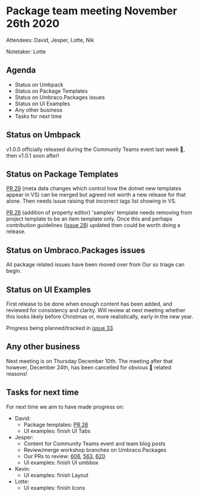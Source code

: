 # Package team meeting November 26th 2020

Attendees: David, Jesper, Lotte, Nik

Notetaker: Lotte

## Agenda

- Status on Umbpack
- Status on Package Templates
- Status on Umbraco.Packages issues
- Status on UI Examples
- Any other business
- Tasks for next time

## Status on Umbpack

v1.0.0 officially released during the Community Teams event last week 🎉, then v1.0.1 soon after!

## Status on Package Templates

[PR 29](https://github.com/umbraco/Package.Templates/pull/29) (meta data changes which control how the dotnet new templates appear in VS) can be merged but agreed not worth a new release for that alone. Then needs issue raising that incorrect tags list showing in VS.

[PR 26](https://github.com/umbraco/Package.Templates/pull/26) (addition of property editor) 'samples' template needs removing from project template to be an item template only. Once this and perhaps contribution guidelines ([issue 28](https://github.com/umbraco/Package.Templates/issues/28)) updated then could be worth doing a release.

## Status on Umbraco.Packages issues

All package related issues have been moved over from Our so triage can begin.

## Status on UI Examples

First release to be done when enough content has been added, and reviewed for consistency and clarity. Will review at next meeting whether this looks likely before Christmas or, more realistically, early in the new year.

Progress being planned/tracked in [issue 33](https://github.com/umbraco/Package.Templates/issues/33).

## Any other business

Next meeting is on Thursday December 10th. The meeting after that however, December 24th, has been cancelled for obvious 🎅 related reasons!

## Tasks for next time

For next time we aim to have made progress on:

* David: 
  * Package templates: [PR 26](https://github.com/umbraco/Package.Templates/pull/26)
  * UI examples: finish UI Tabs
* Jesper: 
  * Content for Community Teams event and team blog posts
  * Review/merge workshop branches on Umbraco.Packages
  * Our PRs to review: [606](https://github.com/umbraco/OurUmbraco/pull/606), [563](https://github.com/umbraco/OurUmbraco/pull/563), [620](https://github.com/umbraco/OurUmbraco/pull/620)
  * UI examples: finish UI umbbox
* Kevin: 
  * UI examples: finish Layout
* Lotte: 
  * UI examples: finish Icons
